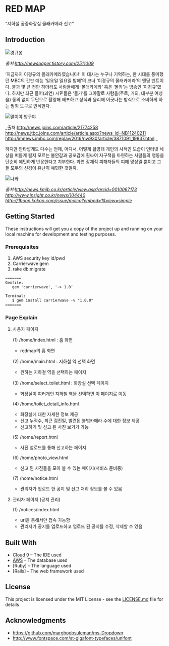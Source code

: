 # RED MAP

“지하철 공중화장실 몰래카메라 신고”

## Introduction

![경규옹](/app/assets/images/noname00.jpg "경규옹")

_출처:http://newspaper.tistory.com/2511009_

‘지금까지 이경규의 몰래카메라였습니다!’
이 대사는 누구나 기억하는, 한 시대를 풍미했던 MBC의 간판 예능 ‘일요일 일요일 밤에’의 코너 ‘이경규의 몰래카메라’의 엔딩 멘트이다.
불과 몇 년 전만 하더라도 사람들에게 ‘몰래카메라’ 혹은 ‘몰카’는 방송인 ‘이경규’였다. 하지만 최근 들어(과연) 시민들은 ‘몰카’를 그야말로 사람을(주로, 거의, 대부분 여성을) 동의 없이 무단으로 촬영해 배포하고 상식과 윤리에 어긋나는 방식으로 소비하게 하는 범죄 도구로 인식한다.

![말이야 방구야](/app/assets/images/noname01.jpg "말이야 방구야")

_출처:http://news.joins.com/article/21774258
http://news.jtbc.joins.com/article/article.aspx?news_id=NB11240211
http://imnews.imbc.com/replay/2016/nw930/article/3871091_19837.html _


하지만 안타깝게도 다수는 언제, 어디서, 어떻게 촬영돼 개인의 사적인 모습이 인터넷 세상을 떠돌게 될지 모르는 불안감과 공포감에 휩싸여 자구책을 마련하는 사람들의 행동을 단순히 예민하게 반응한다고 치부한다. 과연 잠재적 피해자들의 피해 망상일 뿐이고 그들 모두의 신경이 유난히 예민한 것일까.

![나와](/app/assets/images/noname02.jpg "예민하다고 한사람 다 나와")

_출처:http://news.kmib.co.kr/article/view.asp?arcid=0010067173
http://www.insight.co.kr/news/104440
http://1boon.kakao.com/issue/molca?embed=1&view=simple_


## Getting Started

These instructions will get you a copy of the project up and running on your local machine for development and testing purposes.

### Prerequisites

1. AWS security key id/pwd
2. Carrierwave gem
3. rake db:migrate

```
=======
Gemfile: 
   gem 'carrierwave', '~> 1.0’

Terminal:
   $ gem install carrierwave -v "1.0.0"
=======
```

### Page Explain

1. 사용자 페이지

   (1) /home/index.html : 홈 화면
   - redmap의 홈 화면

   (2) /home/main.html : 지하철 역 선택 화면
   - 원하는 지하철 역을 선택하는 페이지

   (3) /home/select_toilet.html : 화장실 선택 페이지
   - 화장실이 여러개인 지하철 역을 선택하면 이 페이지로 이동

   (4) /home/toilet_detail_info.html
   - 화장실에 대한 자세한 정보 제공
   - 신고 누적수, 최근 검진일, 발견된 불법카메라 수에 대한 정보 제공
   - 신고하기 및 신고 된 사진 보기가 가능

   (5) /home/report.html
   - 사진 업로드를 통해 신고하는 페이지

   (6) /home/photo_view.html
   - 신고 된 사진들을 모아 볼 수 있는 페이지(서비스 준비중)

   (7) /home/notice.html
   - 관리자가 업로드 한 공지 및 신고 처리 정보를 볼 수 있음

2. 관리자 페이지 (공지 관리)

   (1) /notices/index.html
   - url을 통해서만 접속 가능함
   - 관리자가 공지를 업로드하고 업로드 된 공지를 수정, 삭제할 수 있음

## Built With

* [Cloud 9](https://c9.io/) – The IDE used
* [AWS](https://aws.amazon.com/ko/?nc2=h_lg) – The database used
* [Ruby] – The language used
* [Rails] – The web framework used

## License

This project is licensed under the MIT License - see the [LICENSE.md](LICENSE.md) file for details

## Acknowledgments

* https://github.com/marghoobsuleman/ms-Dropdown
* http://www.fontspace.com/st-gigafont-typefaces/unifont
